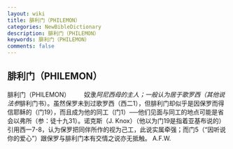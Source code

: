 ```yaml
---
layout: wiki
title: 腓利门（PHILEMON）
categories: NewBibleDictionary
description: 腓利门（PHILEMON）
keywords: 腓利门（PHILEMON）
comments: false
---
```


## 腓利门（PHILEMON）



腓利门（PHILEMON）
　　奴隶*阿尼西母的主人；一般认为居于歌罗西（其他说法参*腓利门书）。虽然保罗未到过歌罗西（西二1），但腓利门却似乎是因保罗而得信耶稣的（门19），而且成为他的同工（门1）──他们见面与同工的地点可能是省会以弗所（参：徒十九31）。诺克斯（J. Knox）（他以为门19是指着亚基布说的）引用西一7-8，认为保罗把同伴所作的视为己工，此说实属牵强；而门5（“因听说你的爱心”）跟保罗与腓利门本有交情之说亦无抵触。
A.F.W.




